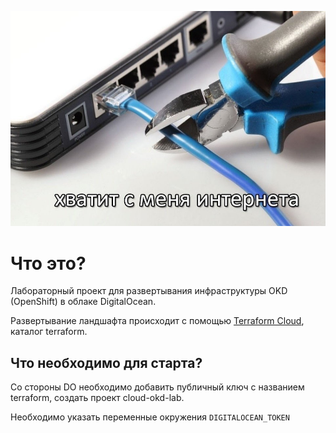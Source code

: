 ![okd-cloud-lab](/project.jpg)

# Что это?

Лабораторный проект для развертывания инфраструктуры OKD (OpenShift) в облаке DigitalOcean.

Развертывание ландшафта происходит с помощью [Terraform Cloud](https://www.terraform.io/cloud), каталог terraform.


## Что необходимо для старта?

Со стороны DO необходимо добавить публичный ключ с названием terraform, создать проект cloud-okd-lab.

Необходимо указать переменные окружения `DIGITALOCEAN_TOKEN`
